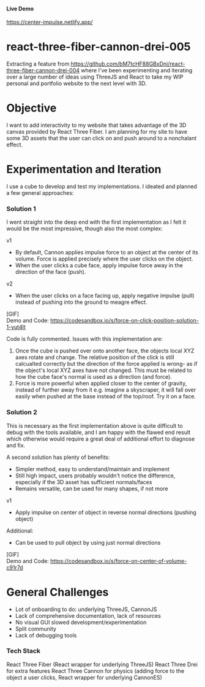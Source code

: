 #### Live Demo
https://center-impulse.netlify.app/

# react-three-fiber-cannon-drei-005
Extracting a feature from https://github.com/bM7tcHF88GBxDni/react-three-fiber-cannon-drei-004 where I've been experimenting and iterating over a large number of ideas using ThreeJS and React to take my WIP personal and portfolio website to the next level with 3D.

# Objective
I want to add interactivity to my website that takes advantage of the 3D canvas provided by React Three Fiber. I am planning for my site to have some 3D assets that the user can click on and push around to a nonchalant effect.

# Experimentation and Iteration
I use a cube to develop and test my implementations. I ideated and planned a few general approaches:


### Solution 1
I went straight into the deep end with the first implementation as I felt it would be the most impressive, though also the most complex:

v1
- By default, Cannon applies impulse force to an object at the center of its volume. Force is applied precisely where the user clicks on the object.
- When the user clicks a cube face, apply impulse force away in the direction of the face (push).

v2
- When the user clicks on a face facing up, apply negative impulse (pull) instead of pushing into the ground to meagre effect. 

[GIF]
</br>
Demo and Code:
https://codesandbox.io/s/force-on-click-position-solution-1-yut4lt

Code is fully commented. Issues with this implementation are:
1) Once the cube is pushed over onto another face, the objects local XYZ axes rotate and change. 
The relative position of the click is still calcualted correctly but the direction of the force
applied is wrong- as if the object's local XYZ axes have not changed. This must be related to
how the cube face's normal is used as a direction (and force).
2) Force is more powerful when applied closer to the center of gravity, instead of further away from it
e.g. imagine a skyscraper, it will fall over easily when pushed at the base instead of the top/roof. Try it on a face.

### Solution 2
This is necessary as the first implementation above is quite difficult to debug with the tools available, and I am happy with the flawed end result which otherwise would require a great deal of additional effort to diagnose and fix. 

A second solution has plenty of benefits:
- Simpler method, easy to understand/maintain and implement
- Still high impact, users probably wouldn't notice the difference, especially if the 3D asset has sufficient normals/faces
- Remains versatile, can be used for many shapes, if not more

v1 
- Apply impulse on center of object in reverse normal directions (pushing object)

Additional:
- Can be used to pull object by using just normal directions

[GIF]
</br>
Demo and Code:
https://codesandbox.io/s/force-on-center-of-volume-c91r7d


# General Challenges
- Lot of onboarding to do: underlying ThreeJS, CannonJS
- Lack of comprehensive documentation, lack of resources
- No visual GUI slowed development/experimentation
- Split community
- Lack of debugging tools

### Tech Stack
React Three Fiber (React wrapper for underlying ThreeJS)
React Three Drei for extra features
React Three Cannon for physics (adding force to the object a user clicks, React wrapper for underlying CannonES)

